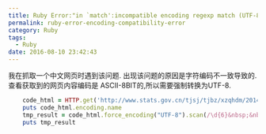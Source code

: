 ```yaml
---
title: Ruby Error:"in `match':incompatible encoding regexp match (UTF-8 regexp with ASCII-8BIT string) (Encoding::CompatibilityError)"
permalink: ruby-error-encoding-compatibility-error
category: Ruby
tags:
  - Ruby
date: 2016-08-10 23:42:43
---
```

我在抓取一个中文网页时遇到该问题.
出现该问题的原因是字符编码不一致导致的.查看获取到的网页内容编码是 ASCII-8BIT的,所以需要强制转换为UTF-8.
```ruby
    code_html = HTTP.get('http://www.stats.gov.cn/tjsj/tjbz/xzqhdm/201401/t20140116_501070.html').to_s
    puts code_html.encoding.name
    tmp_result = code_html.force_encoding("UTF-8").scan(/\d{6}&nbsp;&nbsp;&nbsp; [\u4e00-\u9fa5]+/)
    puts tmp_result
```
